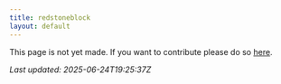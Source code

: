 ```yaml
---
title: redstoneblock
layout: default
---
```


This page is not yet made. If you want to contribute please do so [here](https://github.com/CrazyH2/Bigstone/blob/wiki/components/redstoneblock.md).

_Last updated: 2025-06-24T19:25:37Z_
